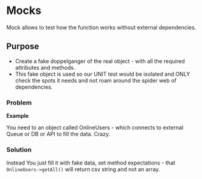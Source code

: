 # Mocks
Mock allows to test how the function works without external dependencies.

## Purpose

* Create a fake doppelganger of the real object - with all the required attributes and methods.
* This fake object is used so our UNIT test would be isolated and ONLY check the spots it needs and not roam around the spider web of dependencies.

### Problem

**Example**

You need to an object called OnlineUsers - which connects to external Queue or DB or API to fill the data. Crazy.

### Solution

 Instead You just fill it with fake data, set method expectations - that `OnlineUsers->getAll()` will return csv string and not an array.

